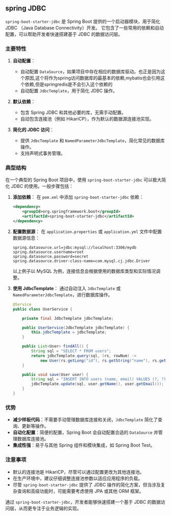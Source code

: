 ## spring JDBC

`spring-boot-starter-jdbc` 是 Spring Boot 提供的一个启动器模块，用于简化 JDBC （Java Database Connectivity）开发。
它包含了一些常用的依赖和自动配置，可以帮助开发者快速搭建基于 JDBC 的数据访问层。

### 主要特性

1. **自动配置**：
    - 自动配置 `DataSource`，如果项目中存在相应的数据库驱动。也正是因为这个原因,这个将作为spring访问数据库的最基本的依赖,mybatis也会引用这个依赖,但是springredis是不会引入这个依赖的
    - 自动配置 `JdbcTemplate`，用于简化 JDBC 操作。

2. **默认依赖**：
    - 包含 Spring JDBC 和其他必要的库，无需手动配置。
    - 自动包含连接池（例如 HikariCP），作为默认的数据源连接池实现。

3. **简化的 JDBC 访问**：
    - 提供 `JdbcTemplate` 和 `NamedParameterJdbcTemplate`，简化常见的数据库操作。
    - 支持声明式事务管理。

### 典型结构

在一个典型的 Spring Boot 项目中，使用 `spring-boot-starter-jdbc` 可以极大简化 JDBC 的使用。一般步骤包括：

1. **添加依赖**：
   在 `pom.xml` 中添加 `spring-boot-starter-jdbc` 依赖：

   ```xml
   <dependency>
       <groupId>org.springframework.boot</groupId>
       <artifactId>spring-boot-starter-jdbc</artifactId>
   </dependency>
   ```

2. **配置数据源**：
   在 `application.properties` 或 `application.yml` 文件中配置数据源信息：

   ```properties
   spring.datasource.url=jdbc:mysql://localhost:3306/mydb
   spring.datasource.username=root
   spring.datasource.password=secret
   spring.datasource.driver-class-name=com.mysql.cj.jdbc.Driver
   ```

   以上例子以 MySQL 为例，连接信息会根据使用的数据库类型和实际情况调整。

3. **使用 JdbcTemplate**：
   通过自动注入 `JdbcTemplate` 或 `NamedParameterJdbcTemplate`，进行数据库操作。

   ```java
   @Service
   public class UserService {

       private final JdbcTemplate jdbcTemplate;

       public UserService(JdbcTemplate jdbcTemplate) {
           this.jdbcTemplate = jdbcTemplate;
       }

       public List<User> findAll() {
           String sql = "SELECT * FROM users";
           return jdbcTemplate.query(sql, (rs, rowNum) ->
               new User(rs.getLong("id"), rs.getString("name"), rs.getString("email")));
       }

       public void save(User user) {
           String sql = "INSERT INTO users (name, email) VALUES (?, ?)";
           jdbcTemplate.update(sql, user.getName(), user.getEmail());
       }
   }
   ```

### 优势

- **减少样板代码**：不需要手动管理数据库连接和关闭，`JdbcTemplate` 简化了查询、更新等操作。
- **自动化配置**：简便的配置，Spring Boot 会自动配置合适的 `DataSource` 并管理数据库连接池。
- **集成性强**：易于与其他 Spring 组件和模块集成，如 Spring Boot Test。

### 注意事项

- 默认的连接池是 HikariCP，尽管可以通过配置更改为其他连接池。
- 在生产环境中，建议仔细调整连接池参数以适应应用程序的负载。
- 尽管 `spring-boot-starter-jdbc` 提供了 JDBC 操作的简化方案，但当涉及复杂查询和高级功能时，可能需要考虑使用 JPA 或其他
  ORM 框架。

通过 `spring-boot-starter-jdbc`，开发者能够快速搭建一个基于 JDBC 的数据访问层，从而更专注于业务逻辑的实现。